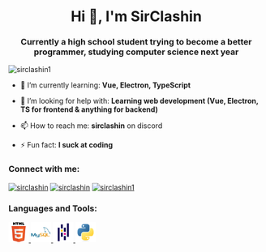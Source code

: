 <h1 align="center">Hi 👋, I'm SirClashin</h1>
<h3 align="center">Currently a high school student trying to become a better programmer, studying computer science next year</h3>

<p align="left"> <img src="https://komarev.com/ghpvc/?username=sirclashin1&label=Profile%20views&color=0e75b6&style=flat" alt="sirclashin1" /> </p>

- 🌱 I’m currently learning: **Vue, Electron, TypeScript**

- 🤝 I’m looking for help with: **Learning web development (Vue, Electron, TS for frontend & anything for backend)**

- 📫 How to reach me: **sirclashin** on discord

- ⚡ Fun fact: **I suck at coding**

<h3 align="left">Connect with me:</h3>
<p align="left">
<a href="https://twitter.com/sirclashin" target="blank"><img align="center" src="https://raw.githubusercontent.com/rahuldkjain/github-profile-readme-generator/master/src/images/icons/Social/twitter.svg" alt="sirclashin" height="30" width="40" /></a>
<a href="https://www.hackerrank.com/sirclashin" target="blank"><img align="center" src="https://raw.githubusercontent.com/rahuldkjain/github-profile-readme-generator/master/src/images/icons/Social/hackerrank.svg" alt="sirclashin" height="30" width="40" /></a>
<a href="https://www.leetcode.com/sirclashin1" target="blank"><img align="center" src="https://raw.githubusercontent.com/rahuldkjain/github-profile-readme-generator/master/src/images/icons/Social/leet-code.svg" alt="sirclashin1" height="30" width="40" /></a>
</p>

<h3 align="left">Languages and Tools:</h3>
<p align="left"> <a href="https://www.w3.org/html/" target="_blank" rel="noreferrer"> <img src="https://raw.githubusercontent.com/devicons/devicon/master/icons/html5/html5-original-wordmark.svg" alt="html5" width="40" height="40"/> </a> <a href="https://www.mysql.com/" target="_blank" rel="noreferrer"> <img src="https://raw.githubusercontent.com/devicons/devicon/master/icons/mysql/mysql-original-wordmark.svg" alt="mysql" width="40" height="40"/> </a> <a href="https://pandas.pydata.org/" target="_blank" rel="noreferrer"> <img src="https://raw.githubusercontent.com/devicons/devicon/2ae2a900d2f041da66e950e4d48052658d850630/icons/pandas/pandas-original.svg" alt="pandas" width="40" height="40"/> </a> <a href="https://www.python.org" target="_blank" rel="noreferrer"> <img src="https://raw.githubusercontent.com/devicons/devicon/master/icons/python/python-original.svg" alt="python" width="40" height="40"/> </a> </p>
